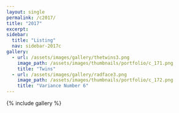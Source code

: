 ```yaml
---
layout: single
permalink: /c2017/
title: "2017"
excerpt: 
sidebar:
  title: "Listing"
  nav: sidebar-2017c
gallery:
  - url: /assets/images/gallery/thetwins3.png
    image_path: /assets/images/thumbnails/portfolio/c_171.png 
    title: "Twins"
  - url: /assets/images/gallery/radface3.png
    image_path: /assets/images/thumbnails/portfolio/c_172.png
    title: "Variance Number 6"
---
```


{% include gallery %}
